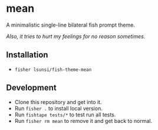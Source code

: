 # mean

A minimalistic single-line bilateral fish prompt theme.

_Also, it tries to hurt my feelings for no reason sometimes._

## Installation
- `fisher lsunsi/fish-theme-mean`

## Development
- Clone this repository and get into it.
- Run `fisher .` to install local version.
- Run `fishtape tests/*` to test run all tests.
- Run `fisher rm mean` to remove it and get back to normal.
